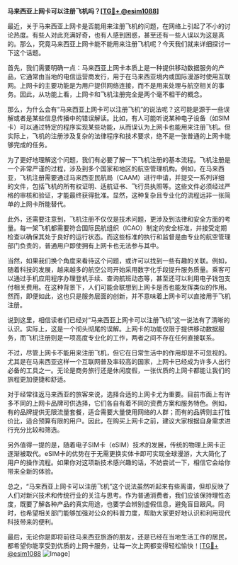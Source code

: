 **马来西亚上网卡可以注册飞机吗？[[TG💪+ @esim1088](https://t.me/s/esim1088)]**

最近，关于马来西亚上网卡是否能用来注册飞机的问题，在网络上引起了不小的讨论热度。有些人对此充满好奇，也有人感到困惑，甚至还有一些人误以为这是真的。那么，究竟马来西亚上网卡能不能用来注册飞机呢？今天我们就来详细探讨一下这个话题。

首先，我们需要明确一点：马来西亚上网卡本质上是一种提供移动数据服务的产品，它通常由当地的电信运营商发行，用于在马来西亚境内或国际漫游时使用互联网。上网卡的主要功能是为用户提供网络连接，而不是用来处理与航空相关的事务。因此，从功能上看，上网卡和飞机注册完全是两个毫不相干的概念。

那么，为什么会有“马来西亚上网卡可以注册飞机”的说法呢？这可能是源于一些误解或者是某些信息传播中的错误解读。比如，有人可能听说某种电子设备（如SIM卡）可以通过特定的程序实现某些功能，从而误认为上网卡也能用来注册飞机。但实际上，飞机的注册涉及复杂的法律程序和技术要求，绝不是一张普通的上网卡能够完成的任务。

为了更好地理解这个问题，我们有必要了解一下飞机注册的基本流程。飞机注册是一个非常严谨的过程，涉及到多个国家和地区的航空管理机构。例如，在马来西亚，飞机注册需要通过马来西亚民航局（CAAM）进行申请，并提交一系列详细的文件，包括飞机的所有权证明、适航证书、飞行员执照等。这些文件必须经过严格的审核和验证，才能最终获得批准。显然，这种复杂且专业化的流程远非一张简单的上网卡所能替代。

此外，还需要注意到，飞机注册不仅仅是技术问题，更涉及到法律和安全方面的考量。每一架飞机都需要符合国际民航组织（ICAO）制定的安全标准，并接受定期检查以确保其处于良好的运行状态。而这些标准的执行和监督是由专业的航空管理部门负责的，普通用户即使拥有上网卡也无法参与其中。

当然，如果我们换个角度来看待这个问题，或许可以找到一些有趣的关联。例如，随着科技的发展，越来越多的航空公司开始采用数字化手段提升服务质量。乘客可以通过手机应用程序办理登机手续、查询航班动态等，甚至还可以利用电子钱包支付相关费用。在这种背景下，人们可能会联想到上网卡是否也能发挥类似的作用。然而，即便如此，这也只是服务层面的创新，并不意味着上网卡可以直接用于飞机注册。

说到这里，相信读者们已经对“马来西亚上网卡可以注册飞机”这一说法有了清晰的认识。实际上，这是一个彻头彻尾的误解。上网卡的功能仅限于提供移动数据服务，而飞机注册则是一项高度专业化的工作，两者之间不存在任何直接联系。

不过，尽管上网卡不能用来注册飞机，但它在日常生活中的作用却是不可忽视的。尤其是在马来西亚这样一个互联网普及率较高的国家，上网卡已经成为许多人出行必备的工具之一。无论是商务旅行还是休闲度假，一张优质的上网卡都能让我们的旅程更加便捷和舒适。

对于经常往返马来西亚的旅客来说，选择合适的上网卡尤为重要。目前市面上有许多不同的上网卡品牌可供选择，它们各自有着不同的资费方案和服务特色。例如，有的品牌提供无限流量套餐，适合需要大量使用网络的人群；而有的品牌则主打性价比，适合预算有限的用户。因此，在购买上网卡之前，建议大家根据自身需求进行充分比较和筛选。

另外值得一提的是，随着电子SIM卡（eSIM）技术的发展，传统的物理上网卡正逐渐被取代。eSIM卡的优势在于无需更换实体卡即可实现全球漫游，大大简化了用户的操作流程。如果你对这项新技术感兴趣的话，不妨尝试一下，相信它会给你带来全新的体验。

总之，“马来西亚上网卡可以注册飞机”这个说法虽然听起来有些离谱，但却反映了人们对新兴技术和传统行业的关注与思考。作为普通消费者，我们应该保持理性态度，既要了解各种产品的真实用途，也要学会辨别虚假信息，避免盲目跟风。同时，也希望相关部门能够加强对公众的科普力度，帮助大家更好地认识和利用现代科技带来的便利。

最后，无论你是即将前往马来西亚旅游的朋友，还是已经在当地生活工作的居民，都希望你能享受到优质的上网卡服务，让每一次上网都变得轻松愉快！[[TG💪+ @esim1088](https://t.me/s/esim1088) ![Image](https://i.postimg.cc/4NQfJmqS/Snipaste-2025-05-13-00-14-12.png)]